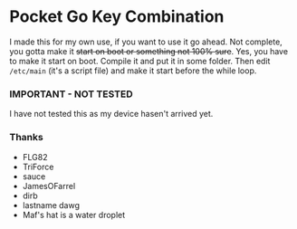 Pocket Go Key Combination
===

I made this for my own use, if you want to use it go ahead. 
Not complete, you gotta make it ~~start on boot or something not 100% sure~~. Yes, you have to make it start on boot. Compile it and put it in some folder. Then edit `/etc/main` (it's a script file) and make it start before the while loop.

### IMPORTANT - NOT TESTED
I have not tested this as my device hasen't arrived yet.

### Thanks
 - FLG82
 - TriForce
 - sauce
 - JamesOFarrel
 - dirb
 - lastname dawg
 - Maf's hat is a water droplet
